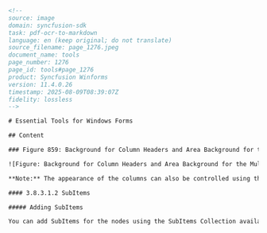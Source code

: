 ```html
<!--
source: image
domain: syncfusion-sdk
task: pdf-ocr-to-markdown
language: en (keep original; do not translate)
source_filename: page_1276.jpeg
document_name: tools
page_number: 1276
page_id: tools#page_1276
product: Syncfusion Winforms
version: 11.4.0.26
timestamp: 2025-08-09T08:39:07Z
fidelity: lossless
-->

# Essential Tools for Windows Forms

## Content

### Figure 859: Background for Column Headers and Area Background for the MultiColumns

![Figure: Background for Column Headers and Area Background for the MultiColumns](image.png)

**Note:** The appearance of the columns can also be controlled using the standard column styles settings. This overrides the above settings.

#### 3.8.3.1.2 SubItems

##### Adding SubItems

You can add SubItems for the nodes using the SubItems Collection available in Nodes Collection Editor.
```


<!-- tags: [winforms, multi-columns, column headers, subitems, appearance, column styles, nodes collection editor] keywords: [background, appearance, columns, subitems, nodes, multi-columns] -->
```
